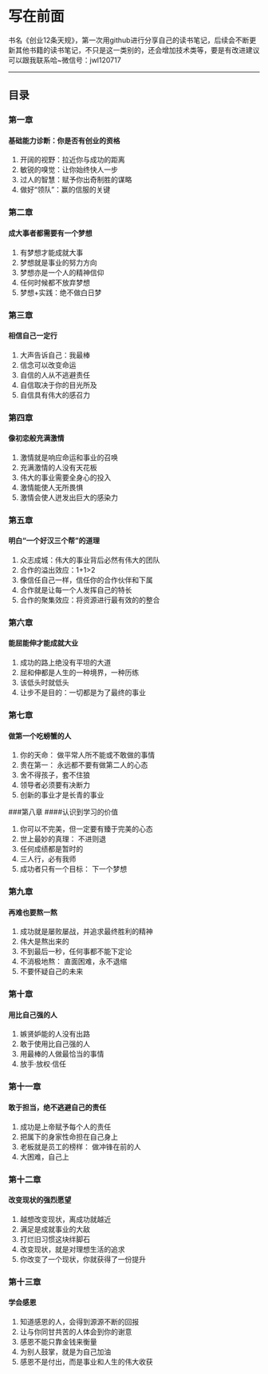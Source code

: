 ﻿# 写在前面
书名《创业12条天规》，第一次用github进行分享自己的读书笔记，后续会不断更新其他书籍的读书笔记，不只是这一类别的，还会增加技术类等，要是有改进建议可以跟我联系哈~微信号：jwl120717
****

## 目录

### 第一章
#### 基础能力诊断：你是否有创业的资格
1. 开阔的视野：拉近你与成功的距离
2. 敏锐的嗅觉：让你始终快人一步
3. 过人的智慧：赋予你出奇制胜的谋略
4. 做好“领队”：赢的信服的关键

### 第二章
#### 成大事者都需要有一个梦想
1. 有梦想才能成就大事
2. 梦想就是事业的努力方向
3. 梦想亦是一个人的精神信仰
4. 任何时候都不放弃梦想
5. 梦想+实践：绝不做白日梦

### 第三章
#### 相信自己一定行
1. 大声告诉自己：我最棒
2. 信念可以改变命运
3. 自信的人从不逃避责任
4. 自信取决于你的目光所及
5. 自信具有伟大的感召力

### 第四章
#### 像初恋般充满激情
1. 激情就是响应命运和事业的召唤
2. 充满激情的人没有天花板
3. 伟大的事业需要全身心的投入
4. 激情能使人无所畏惧
5. 激情会使人迸发出巨大的感染力

### 第五章
#### 明白“一个好汉三个帮”的道理
1. 众志成城：伟大的事业背后必然有伟大的团队
2. 合作的溢出效应：1+1>2
3. 像信任自己一样，信任你的合作伙伴和下属
4. 合作就是让每一个人发挥自己的特长
5. 合作的聚集效应：将资源进行最有效的的整合

### 第六章
#### 能屈能伸才能成就大业
1. 成功的路上绝没有平坦的大道
2. 屈和伸都是人生的一种境界，一种历练
3. 该低头时就低头
4. 让步不是目的：一切都是为了最终的事业

### 第七章
#### 做第一个吃螃蟹的人
1. 你的天命： 做平常人所不能或不敢做的事情
2. 贵在第一： 永远都不要有做第二人的心态
3. 舍不得孩子，套不住狼
4. 领导者必须要有决断力
5. 创新的事业才是长青的事业

###第八章 
####认识到学习的价值
1. 你可以不完美，但一定要有臻于完美的心态
2. 世上最妙的真理： 不进则退
3. 任何成绩都是暂时的
4. 三人行，必有我师
5. 成功者只有一个目标： 下一个梦想

### 第九章 
#### 再难也要熬一熬
1. 成功就是屡败屡战，并追求最终胜利的精神
2. 伟大是熬出来的
3. 不到最后一秒，任何事都不能下定论
4. 不消极地熬： 直面困难，永不退缩
5. 不要怀疑自己的未来

### 第十章 
#### 用比自己强的人
1. 嫉贤妒能的人没有出路
2. 敢于使用比自己强的人
3. 用最棒的人做最恰当的事情
4. 放手·放权·信任

### 第十一章 
#### 敢于担当，绝不逃避自己的责任
1. 成功是上帝赋予每个人的责任
2. 把属下的身家性命担在自己身上
3. 老板就是员工的榜样： 做冲锋在前的人
4. 大困难，自己上

### 第十二章 
#### 改变现状的强烈愿望
1. 越想改变现状，离成功就越近
2. 满足是成就事业的大敌
3. 打烂旧习惯这块绊脚石
4. 改变现状，就是对理想生活的追求
5. 你改变了一个现状，你就获得了一份提升

### 第十三章 
#### 学会感恩
1. 知道感恩的人，会得到源源不断的回报
2. 让与你同甘共苦的人体会到你的谢意
3. 感恩不能只靠金钱来衡量
4. 为别人鼓掌，就是为自己加油
5. 感恩不是付出，而是事业和人生的伟大收获
